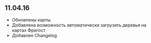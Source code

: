 ## 11.04.16
- Обновлены карты.
- Добавлена возможность автоматически загрузить деревья на картах Фригост
- Добавлен Changelog